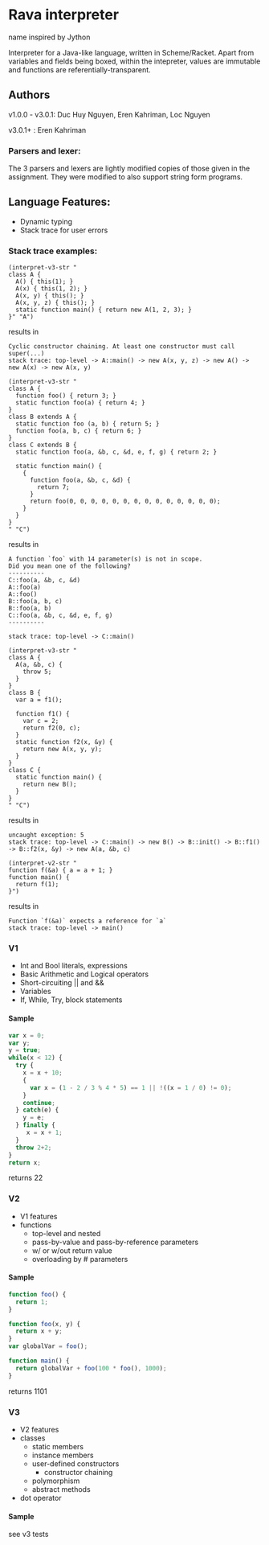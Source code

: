 # Rava interpreter
name inspired by Jython

Interpreter for a Java-like language, written in Scheme/Racket.
Apart from variables and fields being boxed, within the intepreter, values are immutable and functions are referentially-transparent.

## Authors
v1.0.0 - v3.0.1: Duc Huy Nguyen, Eren Kahriman, Loc Nguyen

v3.0.1+ : Eren Kahriman 

### Parsers and lexer:
The 3 parsers and lexers are lightly modified copies of those given in the assignment.
They were modified to also support string form programs.

## Language Features:
- Dynamic typing
- Stack trace for user errors
### Stack trace examples:

```
(interpret-v3-str "
class A {
  A() { this(1); }
  A(x) { this(1, 2); }
  A(x, y) { this(); }
  A(x, y, z) { this(); }
  static function main() { return new A(1, 2, 3); }
}" "A")
```
results in
```
Cyclic constructor chaining. At least one constructor must call super(...)
stack trace: top-level -> A::main() -> new A(x, y, z) -> new A() -> new A(x) -> new A(x, y)
```


```
(interpret-v3-str "
class A {
  function foo() { return 3; }
  static function foo(a) { return 4; }
}
class B extends A {
  static function foo (a, b) { return 5; }
  function foo(a, b, c) { return 6; }
}
class C extends B {
  static function foo(a, &b, c, &d, e, f, g) { return 2; }

  static function main() {
    {
      function foo(a, &b, c, &d) {
        return 7;
      }
      return foo(0, 0, 0, 0, 0, 0, 0, 0, 0, 0, 0, 0, 0, 0);
    }
  }
}
" "C")
```
results in
```
A function `foo` with 14 parameter(s) is not in scope.
Did you mean one of the following?
----------
C::foo(a, &b, c, &d)
A::foo(a)
A::foo()
B::foo(a, b, c)
B::foo(a, b)
C::foo(a, &b, c, &d, e, f, g)
----------

stack trace: top-level -> C::main()
```


```
(interpret-v3-str "
class A {
  A(a, &b, c) {
    throw 5;
  }
}
class B {
  var a = f1();

  function f1() {
    var c = 2;
    return f2(0, c);
  }
  static function f2(x, &y) {
    return new A(x, y, y);
  }
}
class C {
  static function main() {
    return new B();
  }
}
" "C")
```
results in
```
uncaught exception: 5
stack trace: top-level -> C::main() -> new B() -> B::init() -> B::f1() -> B::f2(x, &y) -> new A(a, &b, c)
```


```
(interpret-v2-str "
function f(&a) { a = a + 1; }
function main() {
  return f(1);
}")
```
results in
```
Function `f(&a)` expects a reference for `a`
stack trace: top-level -> main()
```



### V1
- Int and Bool literals, expressions
- Basic Arithmetic and Logical operators
- Short-circuiting || and &&
- Variables
- If, While, Try, block statements

#### Sample
```js
var x = 0;
var y;
y = true;
while(x < 12) {
  try {
    x = x + 10;
    {
      var x = (1 - 2 / 3 % 4 * 5) == 1 || !((x = 1 / 0) != 0);
    }
    continue;
  } catch(e) {
    y = e;
  } finally {
     x = x + 1;
  }
  throw 2+2;
}
return x;
```
returns 22

### V2
- V1 features
- functions
  - top-level and nested
  - pass-by-value and pass-by-reference parameters
  - w/ or w/out return value
  - overloading by # parameters

#### Sample
```js
function foo() {
  return 1;
}

function foo(x, y) {
  return x + y;
}
var globalVar = foo();

function main() {
  return globalVar + foo(100 * foo(), 1000);
}
```
returns 1101

### V3
- V2 features
- classes
  - static members
  - instance members
  - user-defined constructors
    - constructor chaining
  - polymorphism
  - abstract methods
- dot operator

#### Sample
see v3 tests

